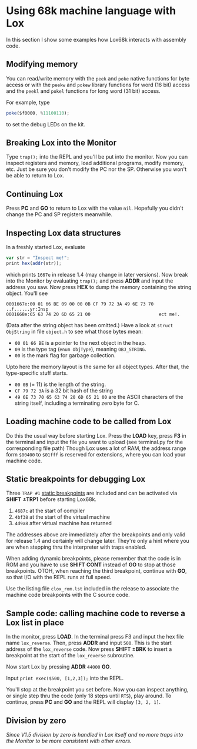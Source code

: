 # Using 68k machine language with Lox

In this section I show some examples how Lox68k interacts with assembly code. 

## Modifying memory
You can read/write memory with the `peek` and `poke` native functions for byte access or with
the `peekw` and `pokew` library functions for word (16 bit) access and the `peekl` and `pokel`
functions for long word (31 bit) access. 

For example, type 
``` javascript
poke($f0000, %11100110);
```
to set the debug LEDs on the kit.

## Breaking Lox into the Monitor
Type `trap();` into the REPL and you'll be put into the monitor. Now you can 
inspect registers and memory, load additional programs, modify memory, etc. Just be sure you don't
modify the PC nor the SP. Otherwise you won't be able to return to Lox.

## Continuing Lox
Press **PC** and **GO** to return to Lox with the value `nil`. Hopefully you didn't change
the PC and SP registers meanwhile.

## Inspecting Lox data structures
In a freshly started Lox, evaluate
``` javascript
var str = "Inspect me!";
print hex(addr(str));
```
which prints `1667e` in release 1.4 (may change in later versions). Now break into the Monitor
by evaluating `trap();` and press **ADDR** and input the address you saw. Now press **HEX** to
dump the memory containing the string object. You'll see
```
0001667e:00 01 66 BE 09 00 00 0B CF 79 72 3A 49 6E 73 70  ..f......yr:Insp
0001668e:65 63 74 20 6D 65 21 00                          ect me!.        
```
(Data after the string object has been omitted.) Have a look at `struct ObjString` in file
`object.h` to see what those bytes mean:
  * `00 01 66 BE` is a pointer to the next object in the heap.
  * `09` is the type tag (`enum ObjType`), meaning `OBJ_STRING`.
  * `00` is the mark flag for garbage collection.

Upto here the memory layout is the same for all object types. After that, the type-specific
stuff starts.
  * `00 0B` (= 11) is the length of the string.
  * `CF 79 72 3A` is a 32 bit hash of the string
  * `49 6E 73 70 65 63 74 20 6D 65 21 00` are the ASCII characters of the string itself,
    including a terminating zero byte for C.

## Loading machine code to be called from Lox
Do this the usual way before starting Lox. Press the **LOAD** key, press **F3** in the terminal
and input the file you want to upload (see terminal.py for the corresponding file path)
Though Lox uses a lot of RAM, the address range form `$00400` to `$01fff` is reserved for
extensions, where you can load your machine code.


## Static breakpoints for debugging Lox
Three `TRAP #1` [static breakpoints](https://github.com/bayerf42/Monitor/blob/main/doc/monitor_doc.md)
are included and can be activated via **SHIFT** **±TRP1** before starting Lox68k.

 1. `4687c` at the start of compiler
 2. `4bf38` at the start of the virtual machine
 3. `4d9a8` after virtual machine has returned

The addresses above are immediately after the breakpoints and only valid for release 1.4 and
certainly will change later. They're only a hint where you are when stepping thru the interpreter
with traps enabled.

When adding dynamic breakpoints, please remember that the code is in ROM and you have to use
**SHIFT** **CONT** instead of **GO** to stop at those breakpoints. OTOH, when reaching 
the third breakpoint, continue with **GO**, so that I/O with the REPL runs at full speed.

Use the listing file `clox_rom.lst` included in the release to associate the
machine code breakpoints with the C source code. 
 
## Sample code: calling machine code to reverse a Lox list in place
In the monitor, press **LOAD**. In the terminal press F3 and input the hex file name `lox_reverse`.
Then, press **ADDR** and input `500`. This is the start address of the `lox_reverse` code. Now press
**SHIFT** **±BRK** to insert a breakpoint at the start of the `lox_reverse` subroutine.

Now start Lox by pressing **ADDR** `44000` **GO**.

Input `print exec($500, [1,2,3]);` into the REPL.

You'll stop at the breakpoint you set before. Now you can inspect anything, or single step thru
the code (only 18 steps until `RTS`), play around.
To continue, press **PC** and **GO** and the REPL will display `[3, 2, 1]`.

## Division by zero 
*Since V1.5 division by zero is handled in Lox itself and no more traps into the Monitor to
be more consistent with other errors.*
 

